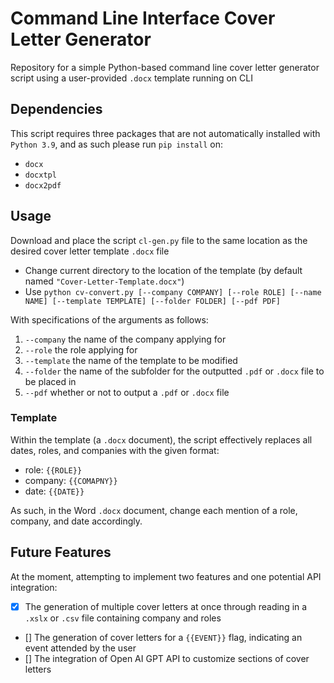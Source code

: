 # Command Line Interface Cover Letter Generator

Repository for a simple Python-based command line cover letter generator script using a user-provided `.docx` template running on CLI

## Dependencies

This script requires three packages that are not automatically installed with `Python 3.9`, and as such please run `pip install` on:

- `docx`
- `docxtpl`
- `docx2pdf`

## Usage

Download and place the script `cl-gen.py` file to the same location as the desired cover letter template `.docx` file

 - Change current directory to the location of the template (by default named `"Cover-Letter-Template.docx"`)
 - Use `python cv-convert.py [--company COMPANY] [--role ROLE] [--name NAME] [--template TEMPLATE] [--folder FOLDER] [--pdf PDF]`

With specifications of the arguments as follows:

1. `--company` the name of the company applying for
2. `--role` the role applying for
3. `--template` the name of the template to be modified
4. `--folder` the name of the subfolder for the outputted `.pdf` or `.docx` file to be placed in
5. `--pdf` whether or not to output a `.pdf` or `.docx` file

### Template

Within the template (a `.docx` document), the script effectively replaces all dates, roles, and companies with the given format:

- role: `{{ROLE}}`
- company: `{{COMAPNY}}`
- date: `{{DATE}}`

As such, in the Word `.docx` document, change each mention of a role, company, and date accordingly.

## Future Features

At the moment, attempting to implement two features and one potential API integration:

- [x] The generation of multiple cover letters at once through reading in a `.xslx` or `.csv` file containing company and roles
- [] The generation of cover letters for a `{{EVENT}}` flag, indicating an event attended by the user
- [] The integration of Open AI GPT API to customize sections of cover letters
